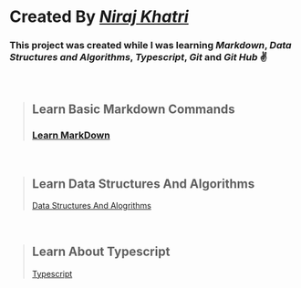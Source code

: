# Created By [**_Niraj Khatri_**](https://github.com/nirajkhatri/ "https://github.com/nirajkhatri/")

### This project was created while I was learning _Markdown_, _Data Structures and Algorithms_, _Typescript_, _Git_ and _Git Hub_ ✌️

<br>

> ## Learn Basic Markdown Commands
>
> ### [Learn MarkDown](LearnMarkDown.md "Learn MarkDown")

<br/>

> ## Learn Data Structures And Algorithms
>
> [Data Structures And Alogrithms](Javascript "Checkout Typescript Folder")

<br/>

> ## Learn About Typescript
>
> [Typescript](Typescript "Checkout Typescript Folder")
